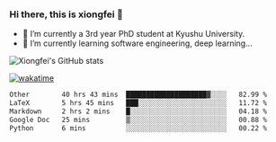 ### Hi there, this is xiongfei 👋


- 🔭 I’m currently a 3rd year PhD student at Kyushu University.
- 🌱 I’m currently learning software engineering, deep learning...

<!--
**X1on9f31/X1on9f31** is a ✨ _special_ ✨ repository because its `README.md` (this file) appears on your GitHub profile.
Here are some ideas to get you started:
-->

![Xiongfei's GitHub stats](https://github-readme-stats.vercel.app/api?username=X1on9f31)


[![wakatime](https://wakatime.com/badge/user/9e8d5516-d162-43e7-9563-87295d455a71.svg)](https://wakatime.com/@9e8d5516-d162-43e7-9563-87295d455a71)

<!--START_SECTION:waka-->

```txt
Other        40 hrs 43 mins  ████████████████████▓░░░░   82.99 %
LaTeX        5 hrs 45 mins   ███░░░░░░░░░░░░░░░░░░░░░░   11.72 %
Markdown     2 hrs 2 mins    █░░░░░░░░░░░░░░░░░░░░░░░░   04.18 %
Google Doc   25 mins         ▒░░░░░░░░░░░░░░░░░░░░░░░░   00.88 %
Python       6 mins          ░░░░░░░░░░░░░░░░░░░░░░░░░   00.22 %
```

<!--END_SECTION:waka-->

